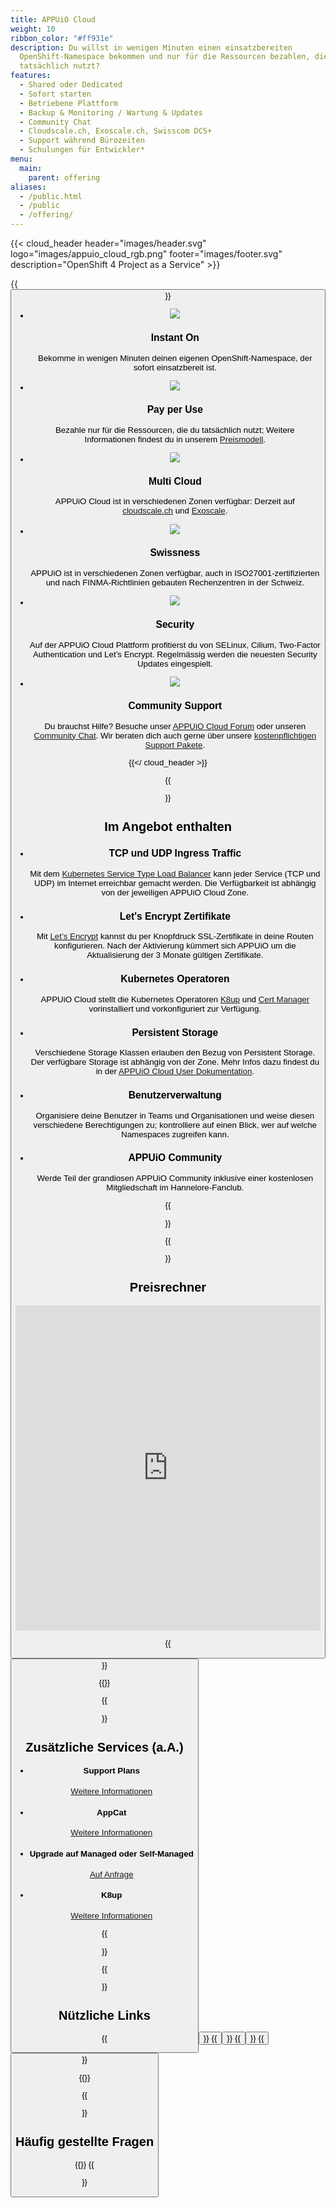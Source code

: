 ```yaml
---
title: APPUiO Cloud
weight: 10
ribbon_color: "#ff931e"
description: Du willst in wenigen Minuten einen einsatzbereiten
  OpenShift-Namespace bekommen und nur für die Ressourcen bezahlen, die du
  tatsächlich nutzt?
features:
  - Shared oder Dedicated
  - Sofort starten
  - Betriebene Plattform
  - Backup & Monitoring / Wartung & Updates
  - Community Chat
  - Cloudscale.ch, Exoscale.ch, Swisscom DCS+
  - Support während Bürozeiten
  - Schulungen für Entwickler*
menu:
  main:
    parent: offering
aliases:
  - /public.html
  - /public
  - /offering/
---
```

{{< cloud_header header="images/header.svg" logo="images/appuio_cloud_rgb.png" footer="images/footer.svg" description="OpenShift 4 Project as a Service" >}}

{{<button href="https://portal.appuio.cloud" icon="fas fa-cloud" title="Signup und Login" target="_blank" class="is-primary is-rounded is-medium m-1" >}}

* ![](/images/offer2_advantage4.svg)

  ### Instant On

  Bekomme in wenigen Minuten deinen eigenen OpenShift-Namespace, der sofort einsatzbereit ist.
* ![](/images/offer2_advantage5.svg)

  ### Pay per Use

  Bezahle nur für die Ressourcen, die du tatsächlich nutzt; Weitere Informationen findest du in unserem [Preismodell](https://products.docs.vshn.ch/products/appuio/cloud/pricing.html).
* ![](/images/offer2_advantage6.svg)

  ### Multi Cloud

  APPUiO Cloud ist in verschiedenen Zonen verfügbar: Derzeit auf [cloudscale.ch](https://www.cloudscale.ch/) und [Exoscale](https://www.exoscale.com/).
* ![](/images/offer2_advantage1.svg)

  ### Swissness

  APPUiO ist in verschiedenen Zonen verfügbar, auch in ISO27001-zertifizierten und nach FINMA-Richtlinien gebauten Rechenzentren in der Schweiz.
* ![](/images/offer2_advantage2.svg)

  ### Security

  Auf der APPUiO Cloud Plattform profitierst du von SELinux, Cilium, Two-Factor Authentication und Let’s Encrypt. Regelmässig werden die neuesten Security Updates eingespielt.
* ![](/images/offer2_advantage3.svg)

  ### Community Support

  Du brauchst Hilfe? Besuche unser [APPUiO Cloud Forum](https://discuss.appuio.cloud/) oder unseren [Community Chat](https://community.appuio.ch). Wir beraten dich auch gerne über unsere [kostenpflichtigen Support Pakete](https://products.docs.vshn.ch/products/appuio/cloud/support_packages.html).

{{</ cloud_header >}}

{{<section class="has-cols col-darkblue2 darkblue y-narrow">}}

# Im Angebot enthalten

* ### TCP und UDP Ingress Traffic

  Mit dem [Kubernetes Service Type Load Balancer](https://kubernetes.io/docs/concepts/services-networking/service/#loadbalancer) kann jeder Service (TCP und UDP) im Internet erreichbar gemacht werden. Die Verfügbarkeit ist abhängig von der jeweiligen APPUiO Cloud Zone.
* ### Let's Encrypt Zertifikate

  Mit [Let’s Encrypt](https://letsencrypt.org/) kannst du per Knopfdruck SSL-Zertifikate in deine Routen konfigurieren. Nach der Aktivierung kümmert sich APPUiO um die Aktualisierung der 3 Monate gültigen Zertifikate.
* ### Kubernetes Operatoren

  APPUiO Cloud stellt die Kubernetes Operatoren [K8up](https://k8up.io/) und [Cert Manager](https://cert-manager.io/) vorinstalliert und vorkonfiguriert zur Verfügung.
* ### Persistent Storage

  Verschiedene Storage Klassen erlauben den Bezug von Persistent Storage. Der verfügbare Storage ist abhängig von der Zone. Mehr Infos dazu findest du in der [APPUiO Cloud User Dokumentation](https://docs.appuio.cloud/user/explanation/storage-classes.html).
* ### Benutzerverwaltung

  Organisiere deine Benutzer in Teams und Organisationen und weise diesen verschiedene Berechtigungen zu; kontrolliere auf einen Blick, wer auf welche Namespaces zugreifen kann.
* ### APPUiO Community

  Werde Teil der grandiosen APPUiO Community inklusive einer kostenlosen Mitgliedschaft im Hannelore-Fanclub.

{{</section>}}

{{<section>}}

# Preisrechner

<iframe width="100%" height="520" src="https://pricing.appuio.cloud/calculator?title=<empty>&style=appuio" style="border: none"></iframe>

{{<button href="https://portal.appuio.cloud" icon="fas fa-cloud" title="Signup und Login" target="_blank" class="is-primary is-rounded is-medium m-1" >}}

{{</section>}}

{{<section class="cyan has-cols two col-white items-center title-only">}}

# Zusätzliche Services (a.A.)

* #### Support Plans

  [Weitere Informationen](https://products.docs.vshn.ch/products/appuio/cloud/support_packages.html)
* #### AppCat

  [Weitere Informationen](https://appcat.ch)
* #### Upgrade auf Managed oder Self-Managed

  [Auf Anfrage](/offering/managed/)
* #### K8up

  [Weitere Informationen](https://k8up.io)

{{</section>}}

{{<section class="pb-0">}}

# Nützliche Links

{{<button href="https://docs.appuio.cloud" icon="fas fa-book" title="Cloud Docs" target="_blank" class="is-primary is-rounded is-medium m-1" >}}
{{<button href="https://discuss.appuio.cloud" icon="fas fa-comments" title="Cloud Forum" target="_blank" class="is-primary is-rounded is-medium m-1" >}}
{{<button href="https://roadmap.appuio.cloud" icon="fas fa-cloud" title="Cloud Roadmap" target="_blank" class="is-primary is-rounded is-medium m-1" >}}
{{<button href="https://portal.appuio.cloud" icon="fas fa-cloud" title="Signup und Login" target="_blank" class="is-primary is-rounded is-medium m-1" >}}

{{</section>}}

{{<section class="offers-two-faq">}}

# Häufig gestellte Fragen

{{<faq tag="cloud">}}
{{</section>}}

<!-- {{<section class="darkblue">}}
<a name="contact"></a>

# APPUiO CLOUD PLATFORM

{{<contact/cloud>}}
{{</section>}} -->